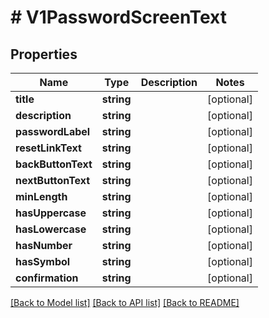 # # V1PasswordScreenText

## Properties

Name | Type | Description | Notes
------------ | ------------- | ------------- | -------------
**title** | **string** |  | [optional]
**description** | **string** |  | [optional]
**passwordLabel** | **string** |  | [optional]
**resetLinkText** | **string** |  | [optional]
**backButtonText** | **string** |  | [optional]
**nextButtonText** | **string** |  | [optional]
**minLength** | **string** |  | [optional]
**hasUppercase** | **string** |  | [optional]
**hasLowercase** | **string** |  | [optional]
**hasNumber** | **string** |  | [optional]
**hasSymbol** | **string** |  | [optional]
**confirmation** | **string** |  | [optional]

[[Back to Model list]](../../README.md#models) [[Back to API list]](../../README.md#endpoints) [[Back to README]](../../README.md)
